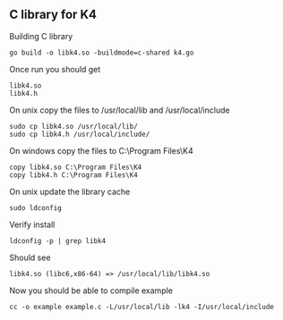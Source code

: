 ## C library for K4
Building C library
```
go build -o libk4.so -buildmode=c-shared k4.go
```

Once run you should get
```
libk4.so
libk4.h
```

On unix copy the files to /usr/local/lib and /usr/local/include
```
sudo cp libk4.so /usr/local/lib/
sudo cp libk4.h /usr/local/include/
```

On windows copy the files to C:\Program Files\K4
```
copy libk4.so C:\Program Files\K4
copy libk4.h C:\Program Files\K4
```

On unix update the library cache
```
sudo ldconfig
```

Verify install
```
ldconfig -p | grep libk4
```

Should see
```
libk4.so (libc6,x86-64) => /usr/local/lib/libk4.so
```

Now you should be able to compile example
```
cc -o example example.c -L/usr/local/lib -lk4 -I/usr/local/include
```


